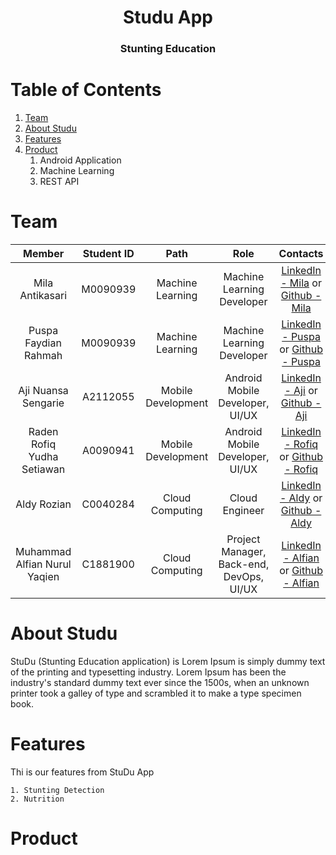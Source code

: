 <p align="center">
  <h1 align="center">Studu App</h1>
  <h3 align="center">Stunting Education</h3>

# Table of Contents
1. [Team](#Team)
2. [About Studu](#About-Studu)   
3. [Features](#Features)
4. [Product](#Products)
    1. Android Application
    2. Machine Learning
    3. REST API

# Team
|         Member                | Student ID |        Path        |                Role                        |                           Contacts                        |
| :--------------------:        | :--------: | :----------------: | :----------------------------------------: | :--------------------------------------------------------------------------------------------------------: |
|  Mila Antikasari              |  M0090939  |  Machine Learning  |         Machine Learning Developer         |      [LinkedIn - Mila] or [Github - Mila]        |
|  Puspa Faydian Rahmah         |  M0090939  |  Machine Learning  |         Machine Learning Developer         |      [LinkedIn - Puspa] or [Github - Puspa]      |
|  Aji Nuansa Sengarie          |  A2112055  | Mobile Development |       Android Mobile Developer, UI/UX      |        [LinkedIn - Aji] or [Github - Aji]        |
|  Raden Rofiq Yudha Setiawan   |  A0090941  | Mobile Development |       Android Mobile Developer, UI/UX      |      [LinkedIn - Rofiq] or [Github - Rofiq]      |
|  Aldy Rozian                  |  C0040284  |  Cloud Computing   |               Cloud Engineer               |      [LinkedIn - Aldy] or [Github - Aldy]        |
|  Muhammad Alfian Nurul Yaqien |  C1881900  |  Cloud Computing   |  Project Manager, Back-end, DevOps, UI/UX  |      [LinkedIn - Alfian] or [Github - Alfian]    |

# About Studu
StuDu (Stunting Education application) is Lorem Ipsum is simply dummy text of the printing and typesetting industry. Lorem Ipsum has been the industry's standard dummy text ever since the 1500s, when an unknown printer took a galley of type and scrambled it to make a type specimen book.

# Features
Thi is our features from StuDu App

```
1. Stunting Detection
2. Nutrition
```
# Product

<!-- Linked In -->
[Linkedin - Mila]: https://www.linkedin.com/in/akhdanmuhardi/
[LinkedIn - Puspa]: https://www.linkedin.com/in/nevindraa/
[Linkedin - Aji]: https://www.linkedin.com/in/sahir-syatha/
[Linkedin - Rofiq]: https://www.linkedin.com/in/annkarenina/
[Linkedin - Aldy]: https://www.linkedin.com/in/cloudsecledy/
[Linkedin - Alfian]: https://www.linkedin.com/in/sekar-larasati/

<!-- Linked In -->
[Github - Mila]: https://github.com/nevindra
[Github - Puspa]: https://github.com/sahirrrr
[Github - Aji]: https://github.com/itsannazzle
[Github - Rofiq]: https://github.com/vrider46
[Github - Aldy]: https://github.com/vrider46
[Github - Alfian]: https://github.com/sekarlm

